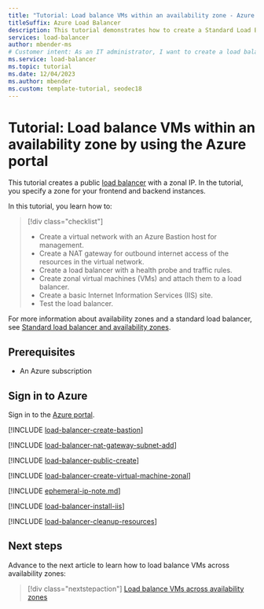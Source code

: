 ```yaml
---
title: "Tutorial: Load balance VMs within an availability zone - Azure portal"
titleSuffix: Azure Load Balancer
description: This tutorial demonstrates how to create a Standard Load Balancer with zonal frontend to load balance VMs within an availability zone by using Azure portal.
services: load-balancer
author: mbender-ms
# Customer intent: As an IT administrator, I want to create a load balancer that load balances incoming internet traffic to virtual machines within a specific zone in a region. 
ms.service: load-balancer
ms.topic: tutorial
ms.date: 12/04/2023
ms.author: mbender
ms.custom: template-tutorial, seodec18
---
```


# Tutorial: Load balance VMs within an availability zone by using the Azure portal

This tutorial creates a public [load balancer](https://aka.ms/azureloadbalancerstandard) with a zonal IP. In the tutorial, you specify a zone for your frontend and backend instances.

In this tutorial, you learn how to:

> [!div class="checklist"]
> * Create a virtual network with an Azure Bastion host for management.
> * Create a NAT gateway for outbound internet access of the resources in the virtual network.
> * Create a load balancer with a health probe and traffic rules.
> * Create zonal virtual machines (VMs) and attach them to a load balancer.
> * Create a basic Internet Information Services (IIS) site.
> * Test the load balancer.

For more information about availability zones and a standard load balancer, see [Standard load balancer and availability zones](load-balancer-standard-availability-zones.md).

## Prerequisites

* An Azure subscription

## Sign in to Azure

Sign in to the [Azure portal](https://portal.azure.com).

[!INCLUDE [load-balancer-create-bastion](../../includes/load-balancer-create-bastion.md)]

[!INCLUDE [load-balancer-nat-gateway-subnet-add](../../includes/load-balancer-nat-gateway-subnet-add.md)]

[!INCLUDE [load-balancer-public-create](../../includes/load-balancer-public-create.md)]

[!INCLUDE [load-balancer-create-virtual-machine-zonal](../../includes/load-balancer-create-virtual-machine-zonal.md)]

[!INCLUDE [ephemeral-ip-note.md](../../includes/ephemeral-ip-note.md)]

[!INCLUDE [load-balancer-install-iis](../../includes/load-balancer-install-iis.md)]

[!INCLUDE [load-balancer-cleanup-resources](../../includes/load-balancer-cleanup-resources.md)]

## Next steps

Advance to the next article to learn how to load balance VMs across availability zones:
> [!div class="nextstepaction"]
> [Load balance VMs across availability zones](./quickstart-load-balancer-standard-public-portal.md)
